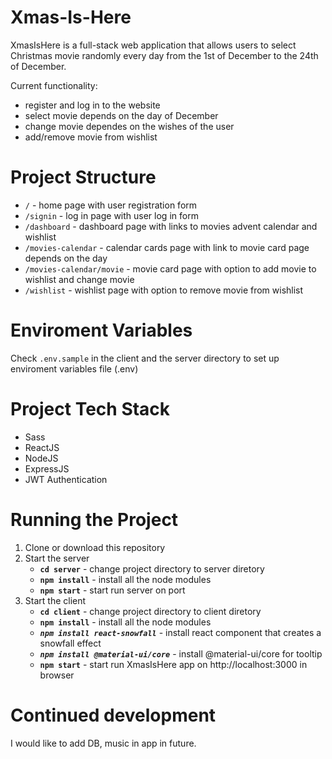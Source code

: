 # Xmas-Is-Here
XmasIsHere is a full-stack web application that allows users to select Christmas movie randomly every day from the 1st of December to the 24th of December.

Current functionality:
* register and log in to the website
* select movie depends on the day of December
* change movie dependes on the wishes of the user
* add/remove movie from wishlist

# Project Structure
* `/` - home page with user registration form
* `/signin` - log in page with user log in form
* `/dashboard` - dashboard page with links to movies advent calendar and wishlist
* `/movies-calendar` - calendar cards page with link to movie card page depends on the day
* `/movies-calendar/movie` - movie card page with option to add movie to wishlist and change movie
* `/wishlist` - wishlist page with option to remove movie from wishlist

# Enviroment Variables
Check `.env.sample` in the client and the server directory to set up enviroment variables file (.env)

# Project Tech Stack
* Sass
* ReactJS
* NodeJS
* ExpressJS
* JWT Authentication

# Running the Project
1. Clone or download this repository
2. Start the server
   * **`cd server`** - change project directory to server diretory
   * **`npm install`** - install all the node modules
   * **`npm start`** - start run server on port
3. Start the client
   * **`cd client`** - change project directory to client diretory
   * **`npm install`** - install all the node modules
   * ***`npm install react-snowfall`*** - install react component that creates a snowfall effect
   * ***`npm install @material-ui/core`*** - install @material-ui/core for tooltip
   * **`npm start`** - start run XmasIsHere app on http://localhost:3000 in browser

# Continued development
I would like to add DB, music in app in future.







